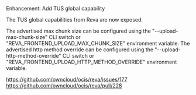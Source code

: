 Enhancement: Add TUS global capability

The TUS global capabilities from Reva are now exposed.

The advertised max chunk size can be configured using the "--upload-max-chunk-size" CLI switch or "REVA_FRONTEND_UPLOAD_MAX_CHUNK_SIZE" environment variable.
The advertised http method override can be configured using the "--upload-http-method-override" CLI switch or "REVA_FRONTEND_UPLOAD_HTTP_METHOD_OVERRIDE" environment variable.

https://github.com/owncloud/ocis/reva/issues/177
https://github.com/owncloud/ocis/reva/pull/228
